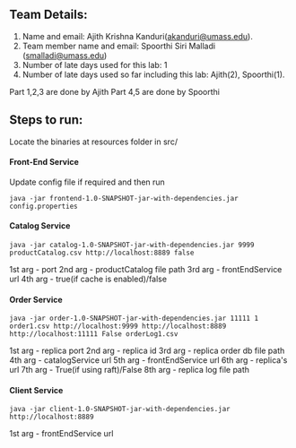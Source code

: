 ## Team Details:

1. Name and email: Ajith Krishna Kanduri(akanduri@umass.edu).
2. Team member name and email: Spoorthi Siri Malladi (smalladi@umass.edu)
3. Number of late days used for this lab: 1
4. Number of late days used so far including this lab: Ajith(2), Spoorthi(1).

Part 1,2,3 are done by Ajith 
Part 4,5 are done by Spoorthi

## Steps to run:

Locate the binaries at resources folder in src/

#### Front-End Service

Update config file if required and then run

```
java -jar frontend-1.0-SNAPSHOT-jar-with-dependencies.jar config.properties
```

#### Catalog Service

```
java -jar catalog-1.0-SNAPSHOT-jar-with-dependencies.jar 9999 productCatalog.csv http://localhost:8889 false
```

1st arg - port
2nd arg - productCatalog file path
3rd arg - frontEndService url
4th arg - true(if cache is enabled)/false

#### Order Service

```
java -jar order-1.0-SNAPSHOT-jar-with-dependencies.jar 11111 1 order1.csv http://localhost:9999 http://localhost:8889 http://localhost:11111 False orderLog1.csv
```

1st arg - replica port
2nd arg - replica id
3rd arg - replica order db file path
4th arg - catalogService url
5th arg - frontEndService url
6th arg - replica's url
7th arg - True(if using raft)/False
8th arg - replica log file path

#### Client Service

```
java -jar client-1.0-SNAPSHOT-jar-with-dependencies.jar http://localhost:8889
```

1st arg - frontEndService url